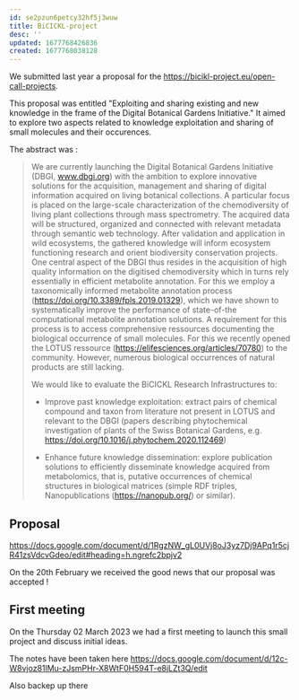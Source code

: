 ```yaml
---
id: se2pzun6petcy32hf5j3wuw
title: BiCICKL-project
desc: ''
updated: 1677768426836
created: 1677768038128
---
```



We submitted last year a proposal for the https://bicikl-project.eu/open-call-projects.

This proposal was entitled "Exploiting and sharing existing and new knowledge in the frame of the Digital Botanical Gardens Initiative."
It aimed to explore two aspects related to knowledge exploitation and sharing of small molecules and their occurences.

The abstract was : 

> We are currently launching the Digital Botanical Gardens Initiative (DBGI, www.dbgi.org) with the ambition to explore innovative solutions for the acquisition, management and sharing of digital information acquired on living botanical collections. A particular focus is placed on the large-scale characterization of the chemodiversity of living plant collections through mass spectrometry. The acquired data will be structured, organized and connected with relevant metadata through semantic web technology. After validation and application in wild ecosystems, the gathered knowledge will inform ecosystem functioning research and orient biodiversity conservation projects. 
> One central aspect of the DBGI thus resides in the acquisition of high quality information on the digitised chemodiversity which in turns rely essentially in efficient metabolite annotation. For this we employ a taxonomically informed metabolite annotation process (https://doi.org/10.3389/fpls.2019.01329), which we have shown to systematically improve the performance of state-of-the computational metabolite annotation solutions. A requirement for this process is to access comprehensive ressources documenting the biological occurrence of small molecules. For this we recently opened the LOTUS ressource (https://elifesciences.org/articles/70780) to the community. However, numerous biological occurrences of natural products are still lacking. 
> 
> We would like to evaluate the BiCICKL Research Infrastructures to:
> 
> - Improve past knowledge exploitation: extract pairs of chemical compound and taxon from literature not present in LOTUS and relevant to the DBGI (papers describing phytochemical investigation of plants of the Swiss Botanical Gardens, e.g. https://doi.org/10.1016/j.phytochem.2020.112469)  
> 
> - Enhance future knowledge dissemination: explore publication solutions to efficiently disseminate knowledge acquired from metabolomics, that is, putative occurrences of chemical structures in biological matrices (simple RDF triples, Nanopublications (https://nanopub.org/)  or similar).



## Proposal

https://docs.google.com/document/d/1RgzNW_gL0UVj8oJ3yz7Dj9APq1r5cjR41zsVdcvGdeo/edit#heading=h.ngrefc2bpjv2


On the 20th February we received the good news that our proposal was accepted !

## First meeting 

On the Thursday 02 March 2023 we had a first meeting to launch this small project and discuss initial ideas.

The notes have been taken here https://docs.google.com/document/d/12c-W8vjoz81lMu-zJsmPHr-X8WtF0H594T-e8jLZt3Q/edit

Also backep up there 